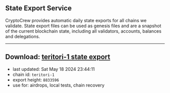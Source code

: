 ## State Export Service
CryptoCrew provides automatic daily state exports for all chains we validate. State export files can be used as genesis files and are a snapshot of the current blockchain state, including all validators, accounts, balances and delegations.

---
**Download: [teritori-1 state export](https://dl-eu2.ccvalidators.com/SERVICE/teritori/teritori-1_export_8833596.json)**
---

- last updated: Sat May 18 2024 23:44:11
- chain id: `teritori-1`
- export height: `8833596`
- use for: airdrops, local tests, chain recovery
